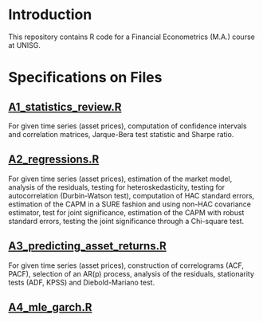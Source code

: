 # Introduction 

This repository contains R code for a Financial Econometrics (M.A.) course at UNISG.

# Specifications on Files

## [A1_statistics_review.R](https://github.com/nathaliemayor/Financial_Econometrics/blob/main/A1_statistics_review.R)

For given time series (asset prices), computation of confidence intervals and correlation matrices, Jarque-Bera test statistic and Sharpe ratio.

## [A2_regressions.R](https://github.com/nathaliemayor/Financial_Econometrics/blob/main/A2_regressions.R)

For given time series (asset prices), estimation of the market model, analysis of the residuals, testing for heteroskedasticity, testing for autocorrelation (Durbin-Watson test), computation of HAC standard errors, estimation of the CAPM in a SURE fashion and using non-HAC covariance estimator, test for joint significance, estimation of the CAPM with robust standard errors, testing the joint significance through a Chi-square test.

## [A3_predicting_asset_returns.R](https://github.com/nathaliemayor/Financial_Econometrics/blob/main/A3_predicting_asset_returns.R)

For given time series (asset prices), construction of correlograms (ACF, PACF), selection of an AR(p) process, analysis of the residuals, stationarity tests (ADF, KPSS) and Diebold-Mariano test.

## [A4_mle_garch.R](https://github.com/nathaliemayor/Financial_Econometrics/blob/main/A4_mle_garch.R)
